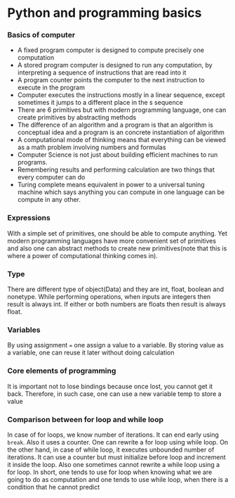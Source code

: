 # Python and programming basics

### Basics of computer

+ A fixed program computer is designed to compute precisely one computation
+ A stored program computer is designed to run any computation, by interpreting a sequence of instructions that are read into it
+ A program counter points the computer to the next instruction to execute in the program
+ Computer executes the instructions mostly in a linear sequence, except sometimes it jumps to a different place in the s sequence
+ There are 6 primitives but with modern programming language, one can create primitives by abstracting methods
+ The difference of an algorithm and a program is that an algorithm is conceptual idea and a program is an concrete instantiation of algorithm
+ A computational mode of thinking means that everything can be viewed as a math problem involving numbers and formulas
+ Computer Science is not just about building efficient machines to run programs.
+ Remembering results and performing calculation are two things that every computer can do   
+ Turing complete means equivalent in power to a universal tuning machine which says anything you can compute in one language can be compute in any other.

### Expressions
With a simple set of primitives, one should be able to compute anything. Yet modern programming languages have more convenient set of primitives and also one can abstract methods to create new primitives(note that this is where a power of computational thinking comes in).

### Type
There are different type of object(Data) and they are int, float, boolean and nonetype. While performing operations, when inputs are integers then result is always int. If either or both numbers are floats then result is always float.

### Variables
By using assignment ```=``` one assign a value to a variable.
By storing value as a variable, one can reuse it later without doing calculation

### Core elements of programming
It is important not to lose bindings because once lost, you cannot get it back.
Therefore, in such case, one can use a new variable temp to store a value

### Comparison between for loop and while loop
In case of for loops, we know number of iterations. It can end early using ```break```. Also it uses a counter. One can rewrite a for loop using while loop. On the other hand, in case of while loop, it executes unbounded number of iterations. It can use a counter but must initialize before loop and increment it inside the loop. Also one sometimes cannot rewrite a while loop using a for loop.
In short, one tends to use for loop when knowing what we are going to do as computation and one tends to use while loop, when there is a condition that he cannot predict
